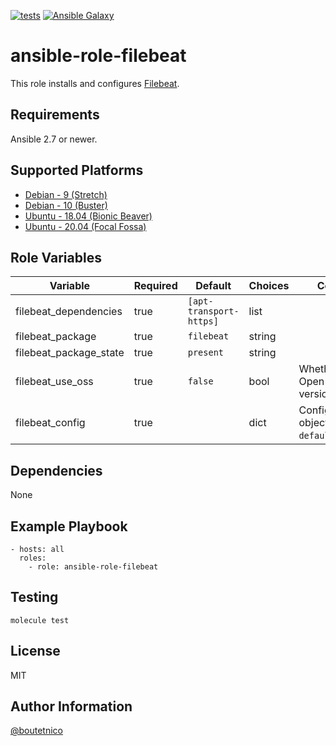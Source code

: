 [![tests](https://github.com/boutetnico/ansible-role-filebeat/workflows/Test%20ansible%20role/badge.svg)](https://github.com/boutetnico/ansible-role-filebeat/actions?query=workflow%3A%22Test+ansible+role%22)
[![Ansible Galaxy](https://img.shields.io/badge/galaxy-boutetnico.filebeat-blue.svg)](https://galaxy.ansible.com/boutetnico/filebeat)

ansible-role-filebeat
=====================

This role installs and configures [Filebeat](https://www.elastic.co/guide/en/beats/filebeat/current/index.html).

Requirements
------------

Ansible 2.7 or newer.

Supported Platforms
-------------------

- [Debian - 9 (Stretch)](https://wiki.debian.org/DebianStretch)
- [Debian - 10 (Buster)](https://wiki.debian.org/DebianBuster)
- [Ubuntu - 18.04 (Bionic Beaver)](http://releases.ubuntu.com/18.04/)
- [Ubuntu - 20.04 (Focal Fossa)](http://releases.ubuntu.com/20.04/)

Role Variables
--------------

| Variable                     | Required | Default                  | Choices   | Comments                                      |
|------------------------------|----------|--------------------------|-----------|-----------------------------------------------|
| filebeat_dependencies        | true     | `[apt-transport-https]`  | list      |                                               |
| filebeat_package             | true     | `filebeat`               | string    |                                               |
| filebeat_package_state       | true     | `present`                | string    |                                               |
| filebeat_use_oss             | true     | `false`                  | bool      | Whether to use Open Source version or not.    |
| filebeat_config              | true     |                          | dict      | Configuration object. See `defaults/main.yml`.|

Dependencies
------------

None

Example Playbook
----------------

    - hosts: all
      roles:
        - role: ansible-role-filebeat

Testing
-------

    molecule test

License
-------

MIT

Author Information
------------------

[@boutetnico](https://github.com/boutetnico)
